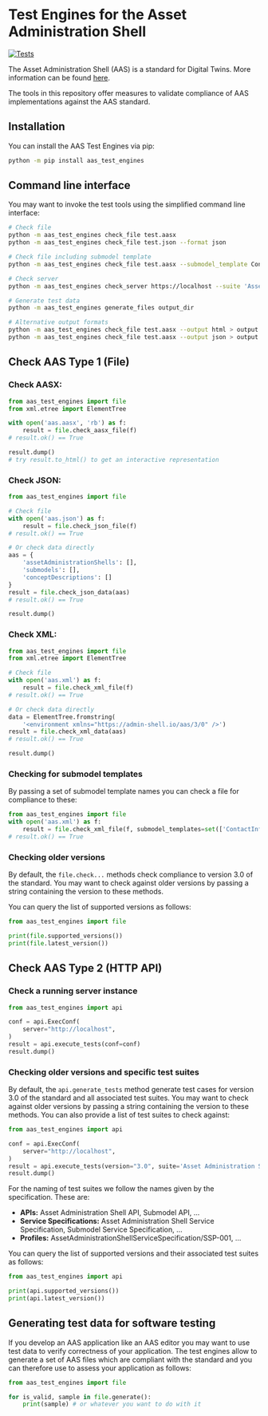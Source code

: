 # Test Engines for the Asset Administration Shell

[![Tests](https://github.com/admin-shell-io/aas-test-engines/actions/workflows/check.yml/badge.svg)](https://github.com/admin-shell-io/aas-test-engines/actions/workflows/check.yml)

The Asset Administration Shell (AAS) is a standard for Digital Twins.
More information can be found [here](https://industrialdigitaltwin.org/content-hub/downloads).

The tools in this repository offer measures to validate compliance of AAS implementations against the AAS standard.

## Installation

You can install the AAS Test Engines via pip:

```sh
python -m pip install aas_test_engines
```

## Command line interface

You may want to invoke the test tools using the simplified command line interface:

```sh
# Check file
python -m aas_test_engines check_file test.aasx
python -m aas_test_engines check_file test.json --format json

# Check file including submodel template
python -m aas_test_engines check_file test.aasx --submodel_template ContactInformation

# Check server
python -m aas_test_engines check_server https://localhost --suite 'Asset Administration Shell API'

# Generate test data
python -m aas_test_engines generate_files output_dir

# Alternative output formats
python -m aas_test_engines check_file test.aasx --output html > output.html
python -m aas_test_engines check_file test.aasx --output json > output.json
```

## Check AAS Type 1 (File)

### Check AASX:
```python
from aas_test_engines import file
from xml.etree import ElementTree

with open('aas.aasx', 'rb') as f:
    result = file.check_aasx_file(f)
# result.ok() == True

result.dump()
# try result.to_html() to get an interactive representation
```

### Check JSON:

```python
from aas_test_engines import file

# Check file
with open('aas.json') as f:
    result = file.check_json_file(f)
# result.ok() == True

# Or check data directly
aas = {
    'assetAdministrationShells': [],
    'submodels': [],
    'conceptDescriptions': []
}
result = file.check_json_data(aas)
# result.ok() == True

result.dump()
```

### Check XML:
```python
from aas_test_engines import file
from xml.etree import ElementTree

# Check file
with open('aas.xml') as f:
    result = file.check_xml_file(f)
# result.ok() == True

# Or check data directly
data = ElementTree.fromstring(
    '<environment xmlns="https://admin-shell.io/aas/3/0" />')
result = file.check_xml_data(aas)
# result.ok() == True

result.dump()
```

### Checking for submodel templates
By passing a set of submodel template names you can check a file for compliance to these:

```python
from aas_test_engines import file
with open('aas.xml') as f:
    result = file.check_xml_file(f, submodel_templates=set(['ContactInformation']))
# result.ok() == True

```

### Checking older versions

By default, the `file.check...` methods check compliance to version 3.0 of the standard.
You may want to check against older versions by passing a string containing the version to these methods.

You can query the list of supported versions as follows:

```python
from aas_test_engines import file

print(file.supported_versions())
print(file.latest_version())
```

## Check AAS Type 2 (HTTP API)

### Check a running server instance

```python
from aas_test_engines import api

conf = api.ExecConf(
    server="http://localhost",
)
result = api.execute_tests(conf=conf)
result.dump()
```

### Checking older versions and specific test suites

By default, the `api.generate_tests` method generate test cases for version 3.0 of the standard and all associated test suites.
You may want to check against older versions by passing a string containing the version to these methods.
You can also provide a list of test suites to check against:

```python
from aas_test_engines import api

conf = api.ExecConf(
    server="http://localhost",
)
result = api.execute_tests(version="3.0", suite='Asset Administration Shell API', conf=conf)
result.dump()
```

For the naming of test suites we follow the names given by the specification. These are:
* **APIs:** Asset Administration Shell API, Submodel API, ...
* **Service Specifications:** Asset Administration Shell Service Specification, Submodel Service Specification, ...
* **Profiles:**  AssetAdministrationShellServiceSpecification/SSP-001, ...

You can query the list of supported versions and their associated test suites as follows:

```python
from aas_test_engines import api

print(api.supported_versions())
print(api.latest_version())
```

## Generating test data for software testing

If you develop an AAS application like an AAS editor you may want to use test data to verify correctness of your application.
The test engines allow to generate a set of AAS files which are compliant with the standard and you can therefore use to assess your application as follows:

```python
from aas_test_engines import file

for is_valid, sample in file.generate():
    print(sample) # or whatever you want to do with it
```
